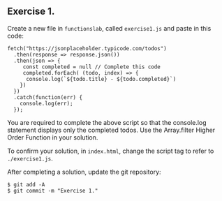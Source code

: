 ## Exercise 1.

Create a new file in `functionslab`, called `exercise1.js` and paste in this code:
~~~
fetch("https://jsonplaceholder.typicode.com/todos")
  .then(response => response.json())
  .then(json => {
     const completed = null // Complete this code
     completed.forEach( (todo, index) => {
      console.log(`${todo.title} - ${todo.completed}`)
    })
  })
  .catch(function(err) { 
    console.log(err);
  });
~~~
You are required to complete the above script so that the console.log statement displays only the completed todos. Use the Array.filter Higher Order Function in your solution.

To confirm your solution, in `index.html`, change the script tag to refer to `./exercise1.js`.

After completing a solution, update the git repository:
~~~ 
$ git add -A
$ git commit -m "Exercise 1."
~~~